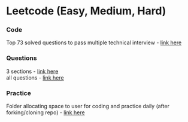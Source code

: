 # Leetcode (Easy, Medium, Hard)

### Code
Top 73 solved questions to pass multiple technical interview - [link here](https://github.com/coderzparadise/Algorithm/tree/main/Leetcode/code)

### Questions
3 sections - [link here](https://github.com/coderzparadise/Algorithm/tree/main/Leetcode/questions)\
all questions - [link here](https://github.com/coderzparadise/Algorithm/blob/main/ALL_LEETCODE_QUESTIONS)

### Practice
Folder allocating space to user for coding and practice daily (after forking/cloning repo) - [link here](https://github.com/coderzparadise/Algorithm)
